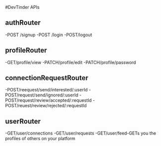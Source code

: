 #DevTinder APIs

## authRouter

-POST /signup
-POST /login
-POST/logout

## profileRouter

-GET/profile/view
-PATCH/profile/edit
-PATCH/profile/password

## connectionRequestRouter

-POST/reequest/send/interested/:userId
-POST/request/send/ignored/:userId
-POST/request/review/accepted/:requestId
-POST/reuest/review/rejected/:requestId

## userRouter

-GET/user/connections
-GET/user/requests
-GET/user/feed-GETs you the profiles of others on your platform
